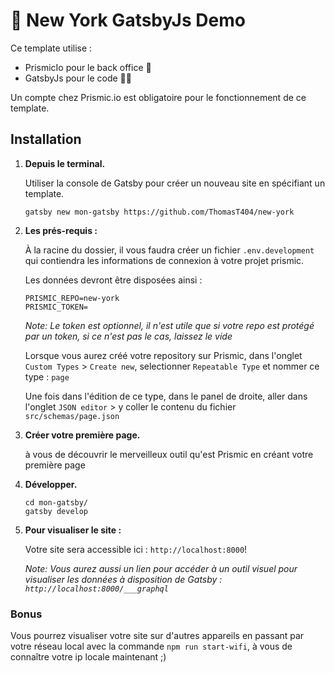 # 🚀 New York GatsbyJs Demo

Ce template utilise :
* PrismicIo pour le back office 📕
* GatsbyJs pour le code 👨‍💻

Un compte chez Prismic.io est obligatoire pour le fonctionnement de ce template.

## Installation


1.  **Depuis le terminal.**

    Utiliser la console de Gatsby pour créer un nouveau site en spécifiant un template.

    ```shell
    gatsby new mon-gatsby https://github.com/ThomasT404/new-york
    ```
    
2.  **Les prés-requis :**

    À la racine du dossier, il vous faudra créer un fichier `.env.development` qui contiendra les informations de connexion à votre projet prismic.
    
    Les données devront être disposées ainsi :
    ```shell
    PRISMIC_REPO=new-york
    PRISMIC_TOKEN=
    ```
    
    _Note: Le token est optionnel, il n'est utile que si votre repo est protégé par un token, si ce n'est pas le cas, laissez le vide_

    Lorsque vous aurez créé votre repository sur Prismic, dans l'onglet `Custom Types` > `Create new`,
    selectionner `Repeatable Type` et nommer ce type : `page`
    
    Une fois dans l'édition de ce type, dans le panel de droite, aller dans l'onglet `JSON editor` > y coller le contenu du fichier `src/schemas/page.json`

3.  **Créer votre première page.**

    à vous de découvrir le merveilleux outil qu'est Prismic en créant votre première page
    
4.  **Développer.**

    ```shell
    cd mon-gatsby/
    gatsby develop
    ```
   
5.  **Pour visualiser le site :**

    Votre site sera accessible ici : `http://localhost:8000`!

    _Note: Vous aurez aussi un lien pour accéder à un outil visuel pour visualiser les données à disposition de Gatsby : _`http://localhost:8000/___graphql`__
    
### Bonus
Vous pourrez visualiser votre site sur d'autres appareils en passant par votre réseau local avec la commande `npm run start-wifi`, à vous de connaître votre ip locale maintenant ;)